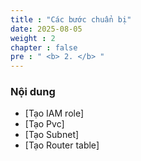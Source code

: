 ```yaml
---
title : "Các bước chuẩn bị"
date: 2025-08-05
weight : 2 
chapter : false
pre : " <b> 2. </b> "
---
```


### Nội dung
  - [Tạo IAM role]
  - [Tạo Pvc]
  - [Tạo Subnet]
  - [Tạo Router table]


  
